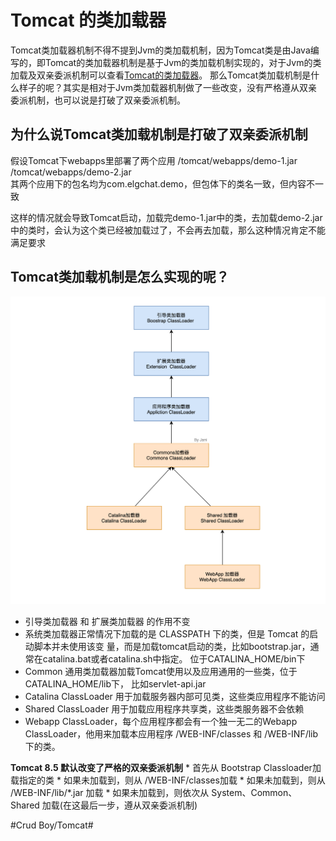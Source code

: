 # Tomcat 的类加载器
Tomcat类加载器机制不得不提到Jvm的类加载机制，因为Tomcat类是由Java编写的，即Tomcat的类加载器机制是基于Jvm的类加载机制实现的，对于Jvm的类加载及双亲委派机制可以查看[Tomcat的类加载器](/jvm/JVM的类加载机制和双亲委派机制.md)。
那么Tomcat类加载机制是什么样子的呢？其实是相对于Jvm类加载器机制做了一些改变，没有严格遵从双亲委派机制，也可以说是打破了双亲委派机制。

## 为什么说Tomcat类加载机制是打破了双亲委派机制
假设Tomcat下webapps里部署了两个应用
/tomcat/webapps/demo-1.jar	
/tomcat/webapps/demo-2.jar	
其两个应用下的包名均为com.elgchat.demo，但包体下的类名一致，但内容不一致

这样的情况就会导致Tomcat启动，加载完demo-1.jar中的类，去加载demo-2.jar中的类时，会认为这个类已经被加载过了，不会再去加载，那么这种情况肯定不能满足要求

## Tomcat类加载机制是怎么实现的呢？

![](Tomcat%20%E7%9A%84%E7%B1%BB%E5%8A%A0%E8%BD%BD%E5%99%A8/37CA89F1-3453-4FC3-87B7-66EA45E365C2.png)


* 引导类加载器 和 扩展类加载器 的作用不变 
* 系统类加载器正常情况下加载的是 CLASSPATH 下的类，但是 Tomcat 的启动脚本并未使用该变 量，而是加载tomcat启动的类，比如bootstrap.jar，通常在catalina.bat或者catalina.sh中指定。 位于CATALINA_HOME/bin下 
* Common 通用类加载器加载Tomcat使用以及应用通用的一些类，位于CATALINA_HOME/lib下， 比如servlet-api.jar 
* Catalina ClassLoader 用于加载服务器内部可⻅类，这些类应用程序不能访问 
* Shared ClassLoader 用于加载应用程序共享类，这些类服务器不会依赖 
* Webapp ClassLoader，每个应用程序都会有一个独一无二的Webapp ClassLoader，他用来加载本应用程序 /WEB-INF/classes 和 /WEB-INF/lib 下的类。 

**Tomcat 8.5 默认改变了严格的双亲委派机制**
	* 首先从 Bootstrap Classloader加载指定的类 
	* 如果未加载到，则从 /WEB-INF/classes加载
	* 如果未加载到，则从 /WEB-INF/lib/\*.jar 加载
	* 如果未加载到，则依次从 System、Common、Shared 加载(在这最后一步，遵从双亲委派机制) 







































#Crud Boy/Tomcat#